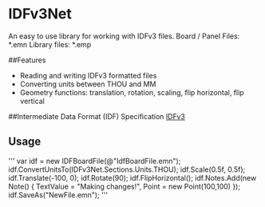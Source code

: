 # IDFv3Net
An easy to use library for working with IDFv3 files.
Board / Panel Files: *.emn
Library files: *.emp

##Features
- Reading and writing IDFv3 formatted files
- Converting units between THOU and MM
- Geometry functions: translation, rotation, scaling, flip horizontal, flip vertical

##Intermediate Data Format (IDF) Specification
[IDFv3](https://www.simplifiedsolutionsinc.com/images/idf_v30_spec.pdf)

## Usage
'''
var idf = new IDFBoardFile(@"IdfBoardFile.emn");
idf.ConvertUnitsTo(IDFv3Net.Sections.Units.THOU);
idf.Scale(0.5f, 0.5f);
idf.Translate(-100, 0);
idf.Rotate(90);
idf.FlipHorizontal();
idf.Notes.Add(new Note() { TextValue = "Making changes!", Point = new Point(100,100) });
idf.SaveAs("NewFile.emn");
'''